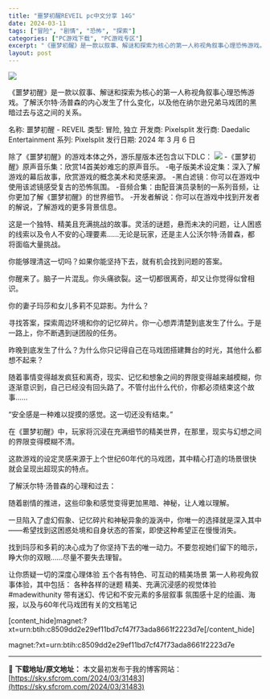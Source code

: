 ```yaml
---
title: "噩梦初醒REVEIL pc中文分享 14G"
date: 2024-03-11
tags: ["冒险", "剧情", "恐怖", "探索"]
categories: ["PC游戏下载", "PC游戏专区"]
excerpt: "《噩梦初醒》是一款以叙事、解谜和探索为核心的第一人称视角叙事心理恐怖游戏。了解沃尔特·汤普森的内心发生了什么变化，以及他在纳尔逊兄弟马戏团的黑暗过去与这之间的关系。 名称: 噩梦初醒 - REVEIL 类型: 冒险, 独立 开发商: Pixelsplit 发行商: Daedalic Entertai&hellip;"
layout: post
---
```


<img class="game_header_image_full aligncenter" src="https://cdn.akamai.steamstatic.com/steam/apps/809060/header_alt_assets_0_schinese.jpg?t=1709742726" />

《噩梦初醒》是一款以叙事、解谜和探索为核心的第一人称视角叙事心理恐怖游戏。了解沃尔特·汤普森的内心发生了什么变化，以及他在纳尔逊兄弟马戏团的黑暗过去与这之间的关系。

名称: 噩梦初醒 - REVEIL
类型: 冒险, 独立
开发商: Pixelsplit
发行商: Daedalic Entertainment
系列: Pixelsplit
发行日期: 2024 年 3 月 6 日

除了《噩梦初醒》的游戏本体之外，游乐屋版本还包含以下DLC：
<img src="https://cdn.akamai.steamstatic.com/steam/apps/809060/extras/comparison_versions_Reveil_SC.png?t=1709742726" />
-《噩梦初醒》原声音乐集：欣赏14首美妙难忘的原声音乐。
-电子版美术设定集：深入了解游戏的幕后故事，欣赏游戏的概念美术和灵感来源。
-黑白滤镜：你可以在游戏中使用该滤镜感受复古的恐怖氛围。
-音频合集：由配音演员录制的一系列音频，让你更加了解《噩梦初醒》的世界细节。
-开发者解说：你可以在游戏中找到开发者的解说，了解游戏的更多背景信息。

这是一个独特、精美且充满挑战的故事。灵活的谜题，悬而未决的问题，让人困惑的线索以及令人不安的心理要素……无论是玩家，还是主人公沃尔特·汤普森，都将面临大量挑战。

你能够理清这一切吗？如果你能坚持下去，就有机会找到问题的答案。

你醒来了。脑子一片混乱。你头痛欲裂。这一切都很离奇，却又让你觉得似曾相识。

你的妻子玛莎和女儿多莉不见踪影。为什么？

寻找答案，探索周边环境和你的记忆碎片。你一心想弄清楚到底发生了什么。于是一路上，你不断遇到谜团般的任务。

昨晚到底发生了什么？为什么你只记得自己在马戏团搭建舞台的时光，其他什么都想不起来？

随着事情变得越发疯狂和离奇，现实、记忆和想象之间的界限变得越来越模糊，你逐渐意识到，自己已经没有回头路了。不管付出什么代价，你都必须结束这个故事……

“安全感是一种难以捉摸的感觉。这一切还没有结束。”

在《噩梦初醒》中，玩家将沉浸在充满细节的精美世界，在那里，现实与幻想之间的界限变得模糊不清。

这款游戏的设定灵感来源于上个世纪60年代的马戏团，其中精心打造的场景很快就会呈现出超现实的特点。

了解沃尔特·汤普森的心理和过去：

随着剧情的推进，这些印象和感觉变得更加黑暗、神秘，让人难以理解。

一旦陷入了虚幻假象、记忆碎片和神秘异象的漩涡中，你唯一的选择就是深入其中——希望找到这困惑处境和自身状态的答案，即使这种希望正在慢慢消失。

找到玛莎和多莉的决心成为了你坚持下去的唯一动力。不要忽视她们留下的暗示，睁大你的双眼……尽量不要失去理智。

让你质疑一切的深度心理体验
五个各有特色、可互动的精美场景
第一人称视角叙事体验，其中包括：
各种各样的谜题
精美、充满沉浸感的视觉体验#madewithunity
带有迷幻、传记和不安元素的多层叙事
氛围感十足的绘画、海报，以及与60年代马戏团有关的文档笔记

[content_hide]magnet:?xt=urn:btih:c8509dd2e29ef11bd7cf47f73ada8661f2223d7e[/content_hide]

<!--wechatfans start-->magnet:?xt=urn:btih:c8509dd2e29ef11bd7cf47f73ada8661f2223d7e<!--wechatfans end-->

---
📖 **下载地址/原文地址：** 本文最初发布于我的博客网站：[https://sky.sfcrom.com/2024/03/31483](https://sky.sfcrom.com/2024/03/31483)
